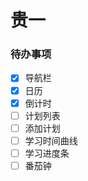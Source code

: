 # 贵一

### 待办事项

- [x] 导航栏
- [x] 日历
- [x] 倒计时
- [ ] 计划列表
- [ ] 添加计划
- [ ] 学习时间曲线
- [ ] 学习进度条
- [ ] 番茄钟